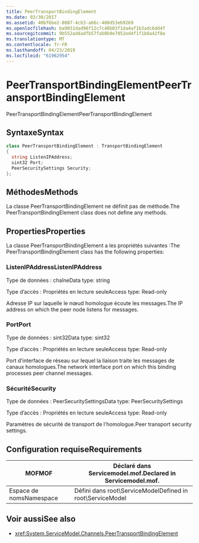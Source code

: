 ```yaml
---
title: PeerTransportBindingElement
ms.date: 03/30/2017
ms.assetid: 40bf6be2-8087-4cb3-a66c-408d53eb9269
ms.openlocfilehash: ba9031dad96f12c7c48b03f1da4af1b3adc6dd4f
ms.sourcegitcommit: 9b552addadfb57fab0b9e7852ed4f1f1b8a42f8e
ms.translationtype: MT
ms.contentlocale: fr-FR
ms.lasthandoff: 04/23/2019
ms.locfileid: "61962954"
---
```

# <a name="peertransportbindingelement"></a><span data-ttu-id="d7916-102">PeerTransportBindingElement</span><span class="sxs-lookup"><span data-stu-id="d7916-102">PeerTransportBindingElement</span></span>
<span data-ttu-id="d7916-103">PeerTransportBindingElement</span><span class="sxs-lookup"><span data-stu-id="d7916-103">PeerTransportBindingElement</span></span>  
  
## <a name="syntax"></a><span data-ttu-id="d7916-104">Syntaxe</span><span class="sxs-lookup"><span data-stu-id="d7916-104">Syntax</span></span>  
  
```csharp
class PeerTransportBindingElement : TransportBindingElement  
{  
  string ListenIPAddress;  
  sint32 Port;  
  PeerSecuritySettings Security;  
};  
```  
  
## <a name="methods"></a><span data-ttu-id="d7916-105">Méthodes</span><span class="sxs-lookup"><span data-stu-id="d7916-105">Methods</span></span>  
 <span data-ttu-id="d7916-106">La classe PeerTransportBindingElement ne définit pas de méthode.</span><span class="sxs-lookup"><span data-stu-id="d7916-106">The PeerTransportBindingElement class does not define any methods.</span></span>  
  
## <a name="properties"></a><span data-ttu-id="d7916-107">Properties</span><span class="sxs-lookup"><span data-stu-id="d7916-107">Properties</span></span>  
 <span data-ttu-id="d7916-108">La classe PeerTransportBindingElement a les propriétés suivantes :</span><span class="sxs-lookup"><span data-stu-id="d7916-108">The PeerTransportBindingElement class has the following properties:</span></span>  
  
### <a name="listenipaddress"></a><span data-ttu-id="d7916-109">ListenIPAddress</span><span class="sxs-lookup"><span data-stu-id="d7916-109">ListenIPAddress</span></span>  
 <span data-ttu-id="d7916-110">Type de données : chaîne</span><span class="sxs-lookup"><span data-stu-id="d7916-110">Data type: string</span></span>  
  
 <span data-ttu-id="d7916-111">Type d’accès : Propriétés en lecture seule</span><span class="sxs-lookup"><span data-stu-id="d7916-111">Access type: Read-only</span></span>  
  
 <span data-ttu-id="d7916-112">Adresse IP sur laquelle le nœud homologue écoute les messages.</span><span class="sxs-lookup"><span data-stu-id="d7916-112">The IP address on which the peer node listens for messages.</span></span>  
  
### <a name="port"></a><span data-ttu-id="d7916-113">Port</span><span class="sxs-lookup"><span data-stu-id="d7916-113">Port</span></span>  
 <span data-ttu-id="d7916-114">Type de données : sint32</span><span class="sxs-lookup"><span data-stu-id="d7916-114">Data type: sint32</span></span>  
  
 <span data-ttu-id="d7916-115">Type d’accès : Propriétés en lecture seule</span><span class="sxs-lookup"><span data-stu-id="d7916-115">Access type: Read-only</span></span>  
  
 <span data-ttu-id="d7916-116">Port d’interface de réseau sur lequel la liaison traite les messages de canaux homologues.</span><span class="sxs-lookup"><span data-stu-id="d7916-116">The network interface port on which this binding processes peer channel messages.</span></span>  
  
### <a name="security"></a><span data-ttu-id="d7916-117">Sécurité</span><span class="sxs-lookup"><span data-stu-id="d7916-117">Security</span></span>  
 <span data-ttu-id="d7916-118">Type de données : PeerSecuritySettings</span><span class="sxs-lookup"><span data-stu-id="d7916-118">Data type: PeerSecuritySettings</span></span>  
  
 <span data-ttu-id="d7916-119">Type d’accès : Propriétés en lecture seule</span><span class="sxs-lookup"><span data-stu-id="d7916-119">Access type: Read-only</span></span>  
  
 <span data-ttu-id="d7916-120">Paramètres de sécurité de transport de l'homologue.</span><span class="sxs-lookup"><span data-stu-id="d7916-120">Peer transport security settings.</span></span>  
  
## <a name="requirements"></a><span data-ttu-id="d7916-121">Configuration requise</span><span class="sxs-lookup"><span data-stu-id="d7916-121">Requirements</span></span>  
  
|<span data-ttu-id="d7916-122">MOF</span><span class="sxs-lookup"><span data-stu-id="d7916-122">MOF</span></span>|<span data-ttu-id="d7916-123">Déclaré dans Servicemodel.mof.</span><span class="sxs-lookup"><span data-stu-id="d7916-123">Declared in Servicemodel.mof.</span></span>|  
|---------|-----------------------------------|  
|<span data-ttu-id="d7916-124">Espace de noms</span><span class="sxs-lookup"><span data-stu-id="d7916-124">Namespace</span></span>|<span data-ttu-id="d7916-125">Défini dans root\ServiceModel</span><span class="sxs-lookup"><span data-stu-id="d7916-125">Defined in root\ServiceModel</span></span>|  
  
## <a name="see-also"></a><span data-ttu-id="d7916-126">Voir aussi</span><span class="sxs-lookup"><span data-stu-id="d7916-126">See also</span></span>

- <xref:System.ServiceModel.Channels.PeerTransportBindingElement>
